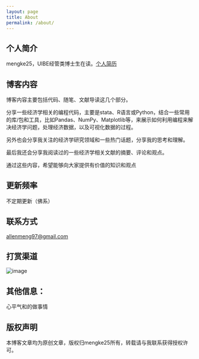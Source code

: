 ```yaml
---
layout: page
title: About
permalink: /about/
---
```


## 个人简介

mengke25，UIBE经管类博士生在读。[个人简历](https://mengke25.github.io/cv/index.pdf)

## 博客内容

博客内容主要包括代码、随笔、文献导读这几个部分。

分享一些经济学相关的编程代码，主要是stata、R语言或Python，结合一些常用的库/包和工具，比如Pandas、NumPy、Matplotlib等，来展示如何利用编程来解决经济学问题，处理经济数据，以及可视化数据的过程。

另外也会分享我关注的经济学研究领域和一些热门话题，分享我的思考和理解。

最后我还会分享我阅读过的一些经济学相关文献的摘要、评论和观点。

通过这些内容，希望能够向大家提供有价值的知识和观点


## 更新频率

不定期更新（佛系）

## 联系方式

allenmeng97@gmail.com

## 打赏渠道

![image](https://mengke25.github.io/images/dashang.png)

## 其他信息： 

心平气和的做事情

## 版权声明

本博客文章均为原创文章，版权归mengke25所有，转载请与我联系获得授权许可。
